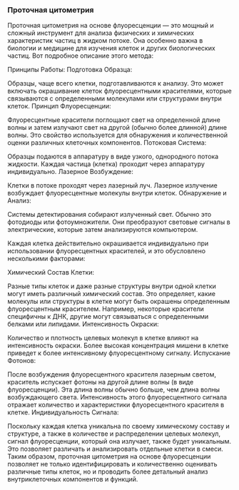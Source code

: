 ### Проточная цитометрия

Проточная цитометрия на основе флуоресценции — это мощный и сложный инструмент для анализа физических и химических характеристик частиц в жидком потоке. Она особенно важна в биологии и медицине для изучения клеток и других биологических частиц. Вот подробное описание этого метода:

Принципы Работы:
Подготовка Образца:

Образцы, чаще всего клетки, подготавливаются к анализу. Это может включать окрашивание клеток флуоресцентными красителями, которые связываются с определенными молекулами или структурами внутри клеток.
Принцип Флуоресценции:

Флуоресцентные красители поглощают свет на определенной длине волны и затем излучают свет на другой (обычно более длинной) длине волны. Это свойство используется для обнаружения и количественной оценки различных клеточных компонентов.
Потоковая Система:

Образцы подаются в аппаратуру в виде узкого, однородного потока жидкости. Каждая частица (клетка) проходит через аппаратуру индивидуально.
Лазерное Возбуждение:

Клетки в потоке проходят через лазерный луч. Лазерное излучение возбуждает флуоресцентные молекулы внутри клеток.
Обнаружение и Анализ:

Системы детектирования собирают излученный свет. Обычно это фотодиоды или фотоумножители. Они преобразуют световые сигналы в электрические, которые затем анализируются компьютером.

Каждая клетка действительно окрашивается индивидуально при использовании флуоресцентных красителей, и это обусловлено несколькими факторами:

Химический Состав Клетки:

Разные типы клеток и даже разные структуры внутри одной клетки могут иметь различный химический состав. Это определяет, какие молекулы или структуры в клетке могут быть окрашены определенным флуоресцентным красителем. Например, некоторые красители специфичны к ДНК, другие могут связываться с определенными белками или липидами.
Интенсивность Окраски:

Количество и плотность целевых молекул в клетке влияют на интенсивность окраски. Более высокая концентрация мишени в клетке приведет к более интенсивному флуоресцентному сигналу.
Испускание Фотонов:

После возбуждения флуоресцентного красителя лазерным светом, краситель испускает фотоны на другой длине волны (в виде флуоресценции). Эта длина волны обычно больше, чем длина волны возбуждающего света. Интенсивность этого флуоресцентного сигнала отражает количество и характеристики флуоресцентного красителя в клетке.
Индивидуальность Сигнала:

Поскольку каждая клетка уникальна по своему химическому составу и структуре, а также в количестве и распределении целевых молекул, сигнал флуоресценции, который она излучает, также будет уникальным. Это позволяет различать и анализировать отдельные клетки в смеси.
Таким образом, проточная цитометрия на основе флуоресценции позволяет не только идентифицировать и количественно оценивать различные типы клеток, но и проводить более детальный анализ внутриклеточных компонентов и функций.
